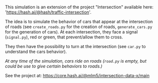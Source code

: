 This simulation is an extension of the project "Intersection" available here: 'https://hash.ai/@hash/traffic-intersection'. 

The idea is to simulate the behavior of cars that appear at the intersection of roads (see `create_roads.py` for the creation of roads, `generate_cars.py` for the generation of cars). At each intersection, they face a signal (`signal.py`), red or green, that prevent/allow them to cross. 

They then have the possibility to turn at the intersection (see `car.py` to understand the cars behavior). 

*At any time of the simulation, cars ride on roads (`road.py` is empty, but could be use to give certain behaviors to roads.)*

See the project at: https://core.hash.ai/@mlm5/intersection-data-x/main
